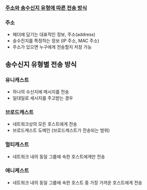 ### [주소와 송수신지 유형에 따른 전송 방식](https://www.inflearn.com/courses/lecture?courseId=335940&unitId=261902&subtitleLanguage=ko)

### 주소
- 헤더에 담기는 대표적인 정보, 주소(address)
- 송수진지를 특정하는 정보 (IP 주소, MAC 주소)
- 주소가 있으면 누구에게 전송할지 저장 가능 

## 송수신지 유형별 전송 방식

### 유니캐스트
- 하나의 수신지에 메시지를 전송
- 일대일로 세시지를 주고받는 경우

### 브로드캐스트
- 네트워크상의 모든 호스트에게 전송
- 브로드캐스트 도메인 (브로드캐스트가 전송되는 범위)

### 멀티캐스트
- 네트워크 내의 동일 그룹에 속한 호스트에게만 전송

### 애니케스트
- 네트워크 내의 동일 그룹에 속한 호스트 중 가장 가까운 호스트에게 전송

